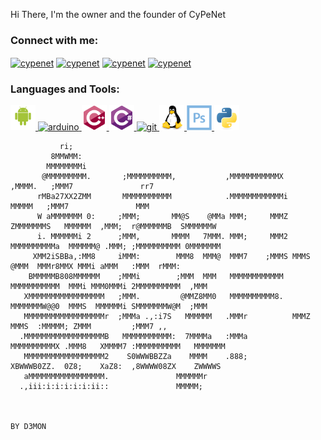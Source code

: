                                                                                                                                                       
Hi There, I'm the owner and the founder of CyPeNet 
<h3 align="left">Connect with me:</h3>
<p align="left">
<a href="https://twitter.com/cypenet" target="blank"><img align="center" src="https://raw.githubusercontent.com/rahuldkjain/github-profile-readme-generator/master/src/images/icons/Social/twitter.svg" alt="cypenet" height="30" width="40" /></a>
<a href="https://fb.com/cypenet" target="blank"><img align="center" src="https://raw.githubusercontent.com/rahuldkjain/github-profile-readme-generator/master/src/images/icons/Social/facebook.svg" alt="cypenet" height="30" width="40" /></a>
<a href="https://instagram.com/cypenet" target="blank"><img align="center" src="https://raw.githubusercontent.com/rahuldkjain/github-profile-readme-generator/master/src/images/icons/Social/instagram.svg" alt="cypenet" height="30" width="40" /></a>
<a href="https://www.youtube.com/c/cypenet" target="blank"><img align="center" src="https://raw.githubusercontent.com/rahuldkjain/github-profile-readme-generator/master/src/images/icons/Social/youtube.svg" alt="cypenet" height="30" width="40" /></a>
</p>


<h3 align="left">Languages and Tools:</h3>
<p align="left"> <a href="https://developer.android.com" target="_blank" rel="noreferrer"> <img src="https://raw.githubusercontent.com/devicons/devicon/master/icons/android/android-original-wordmark.svg" alt="android" width="40" height="40"/> </a> <a href="https://www.arduino.cc/" target="_blank" rel="noreferrer"> <img src="https://cdn.worldvectorlogo.com/logos/arduino-1.svg" alt="arduino" width="40" height="40"/> </a> <a href="https://www.w3schools.com/cpp/" target="_blank" rel="noreferrer"> <img src="https://raw.githubusercontent.com/devicons/devicon/master/icons/cplusplus/cplusplus-original.svg" alt="cplusplus" width="40" height="40"/> </a> <a href="https://www.w3schools.com/cs/" target="_blank" rel="noreferrer"> <img src="https://raw.githubusercontent.com/devicons/devicon/master/icons/csharp/csharp-original.svg" alt="csharp" width="40" height="40"/> </a> <a href="https://git-scm.com/" target="_blank" rel="noreferrer"> <img src="https://www.vectorlogo.zone/logos/git-scm/git-scm-icon.svg" alt="git" width="40" height="40"/> </a> <a href="https://www.linux.org/" target="_blank" rel="noreferrer"> <img src="https://raw.githubusercontent.com/devicons/devicon/master/icons/linux/linux-original.svg" alt="linux" width="40" height="40"/> </a> <a href="https://www.photoshop.com/en" target="_blank" rel="noreferrer"> <img src="https://raw.githubusercontent.com/devicons/devicon/master/icons/photoshop/photoshop-line.svg" alt="photoshop" width="40" height="40"/> </a> <a href="https://www.python.org" target="_blank" rel="noreferrer"> <img src="https://raw.githubusercontent.com/devicons/devicon/master/icons/python/python-original.svg" alt="python" width="40" height="40"/> </a> </p>





                                                                                                                                                      
                                                                                                                        
                                                                                                                        
               ri;                                                                                                      
             8MMWMM:                                                                                                    
            MMMMMMMMi                                                                                                   
           @MMMMMMMMM.       ;MMMMMMMMMM,           ,MMMMMMMMMMMX              ,MMMM.   ;MMM7               rr7         
          rMBa27XX2ZMM       MMMMMMMMMMM            .MMMMMMMMMMMMi              MMMMM   ;MMM7               MMM         
          W aMMMMMMM 0:     ;MMM;       MM@S    @MMa MMM;     MMMZ  ZMMMMMMMS   MMMMMM  ,MMM;  r@MMMMMMB  SMMMMMMW      
          i. MMMMMMi 2      ;MMM,       MMMM   7MMM. MMM;     MMM2 MMMMMMMMMMa  MMMMMM@ .MMM; ;MMMMMMMMMM 0MMMMMMM      
         XMM2iSBBa,:MM8     iMMM:        MMM8  MMM@  MMM7    ;MMMS MMMS   @MMM  MMMr8MMX MMMi aMMM   :MMM  rMMM:        
        BMMMMMB808MMMMMM    ;MMMi        ;MMM  MMM   MMMMMMMMMMMM  MMMMMMMMMMM  MMMi MMM0MMMi 2MMMMMMMMMM  ,MMM         
       XMMMMMMMMMMMMMMMMM   ;MMM.         @MMZ8MM0   MMMMMMMMMM8.  MMMMMMMW@@0  MMMS  MMMMMMi SMMMMMMMW@M  ;MMM         
       MMMMMMMMMMMMMMMMMMr  ;MMMa .,:i7S   MMMMMM   .MMMr          MMMZ         MMMS  :MMMMM; ZMMM         ;MMM7 ,,     
      .MMMMMMMMMMMMMMMMMMB   MMMMMMMMMMM:  7MMMMa   :MMMa          MMMMMMMMMMX .MMM8   XMMMM7 :MMMMMMMMMM   MMMMMMM     
       MMMMMMMMMMMMMMMMMM2    S0WWWBBZZa    MMMM    .888;           XBWWWB0ZZ.  0Z8;    XaZ8:  ,8WWWW08ZX    ZWWWWS     
       aMMMMMMMMMMMMMMMMM.               MMMMMMr                                                                        
      .,iii:i:i:i:i:i:ii::               MMMMM;                                                                         
                                                                                                                        
                                                                                                                               
                                                                                                                        BY D3MON                                                                                                                                               
